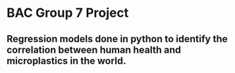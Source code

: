 # BAC Group 7 Project

## Regression models done in python to identify the correlation between human health and microplastics in the world.

